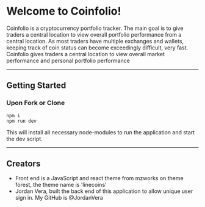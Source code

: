 Welcome to Coinfolio!
===================


Coinfolio is a cryptocurrency portfolio tracker.  The main goal is to give traders a central location to view overall portfolio performance from a central location.  As most traders have multiple exchanges and wallets, keeping track of coin status can become exceedingly difficult, very fast.  Coinfolio gives traders a central location to view overall market performance and personal portfolio performance

----------

Getting Started
-------------------

### Upon Fork or Clone
    npm i
    npm run dev
This will install all necessary node-modules to run the application and start the dev script.


----------


Creators
-------------

 - Front end is a JavaScript and react theme from mzworks on theme
   forest, the theme name is 'linecoins'
 -  Jordan Vera, built the back end of this application to allow unique user sign in. My GitHub is @JordanVera 